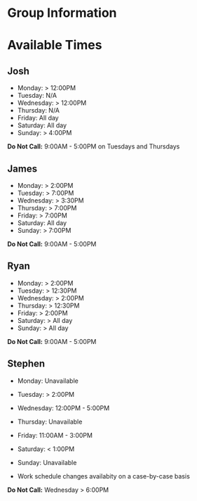 Group Information
====================

Available Times
===============

Josh
----
* Monday: > 12:00PM
* Tuesday: N/A
* Wednesday: > 12:00PM
* Thursday: N/A
* Friday: All day
* Saturday: All day
* Sunday: > 4:00PM

**Do Not Call:** 9:00AM - 5:00PM on Tuesdays and Thursdays

James
-----
* Monday: > 2:00PM
* Tuesday: > 7:00PM
* Wednesday: > 3:30PM
* Thursday: > 7:00PM
* Friday: > 7:00PM
* Saturday: All day
* Sunday: > 7:00PM

**Do Not Call:** 9:00AM - 5:00PM

Ryan
-----
* Monday: > 2:00PM
* Tuesday: > 12:30PM
* Wednesday: > 2:00PM
* Thursday: > 12:30PM
* Friday: > 2:00PM
* Saturday: > All day
* Sunday: > All day

**Do Not Call:** 9:00AM - 5:00PM

Stephen
-----
* Monday: Unavailable
* Tuesday: > 2:00PM
* Wednesday: 12:00PM - 5:00PM
* Thursday: Unavailable
* Friday: 11:00AM - 3:00PM
* Saturday: < 1:00PM
* Sunday: Unavailable


* Work schedule changes availabity on a case-by-case basis

**Do Not Call:** Wednesday > 6:00PM
